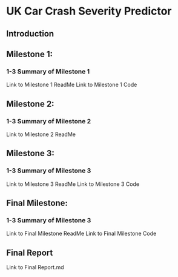 # UK Car Crash Severity Predictor
## Introduction
## Milestone 1:
### 1-3 Summary of Milestone 1
Link to Milestone 1 ReadMe
Link to Milestone 1 Code
## Milestone 2:
### 1-3 Summary of Milestone 2
Link to Milestone 2 ReadMe
## Milestone 3:
### 1-3 Summary of Milestone 3
Link to Milestone 3 ReadMe
Link to Milestone 3 Code
## Final Milestone:
### 1-3 Summary of Milestone 3
Link to Final Milestone ReadMe
Link to Final Milestone Code
## Final Report
Link to Final Report.md
